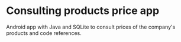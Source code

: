 # Consulting products price app
Android app with Java and SQLite to consult prices of the company's products and code references.
